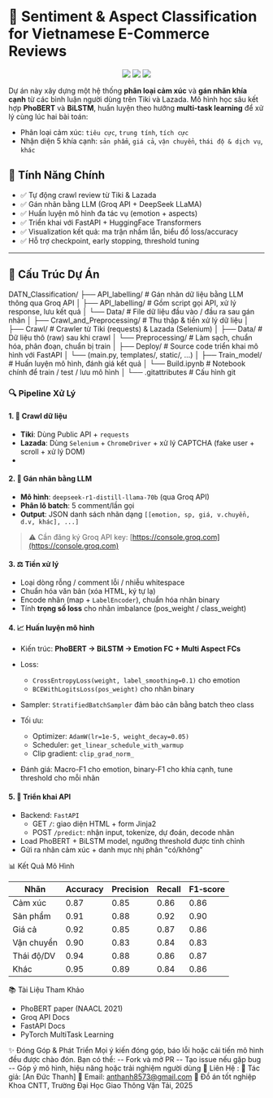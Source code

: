 # 🔎 Sentiment & Aspect Classification for Vietnamese E-Commerce Reviews

<p align="center">
  <img src="https://img.shields.io/badge/BERT-Vietnamese-blue?logo=transformers" />
  <img src="https://img.shields.io/badge/BiLSTM-MultiTask-green?logo=pytorch" />
  <img src="https://img.shields.io/badge/Deployment-FastAPI-red?logo=fastapi" />
</p>

Dự án này xây dựng một hệ thống **phân loại cảm xúc** và **gán nhãn khía cạnh** từ các bình luận người dùng trên Tiki và Lazada. Mô hình học sâu kết hợp **PhoBERT** và **BiLSTM**, huấn luyện theo hướng **multi-task learning** để xử lý cùng lúc hai bài toán:

- Phân loại cảm xúc: `tiêu cực`, `trung tính`, `tích cực`
- Nhận diện 5 khía cạnh: `sản phẩm`, `giá cả`, `vận chuyển`, `thái độ & dịch vụ`, `khác`
## 📌 Tính Năng Chính

- ✅ Tự động crawl review từ Tiki & Lazada
- ✅ Gán nhãn bằng LLM (Groq API + DeepSeek LLaMA)
- ✅ Huấn luyện mô hình đa tác vụ (emotion + aspects)
- ✅ Triển khai với FastAPI + HuggingFace Transformers
- ✅ Visualization kết quả: ma trận nhầm lẫn, biểu đồ loss/accuracy
- ✅ Hỗ trợ checkpoint, early stopping, threshold tuning

---

## 📁 Cấu Trúc Dự Án
DATN_Classification/
├── API_labelling/                 # Gán nhãn dữ liệu bằng LLM thông qua Groq API
│   ├── API_labelling/            # Gồm script gọi API, xử lý response, lưu kết quả
│   └── Data/                     # File dữ liệu đầu vào / đầu ra sau gán nhãn
│
├── Crawl_and_Preprocessing/      # Thu thập & tiền xử lý dữ liệu
│   ├── Crawl/                    # Crawler từ Tiki (requests) & Lazada (Selenium)
│   ├── Data/                     # Dữ liệu thô (raw) sau khi crawl
│   └── Preprocessing/            # Làm sạch, chuẩn hóa, phân đoạn, chuẩn bị train
│
├── Deploy/                       # Source code triển khai mô hình với FastAPI
│   └── (main.py, templates/, static/, ...)
│
├── Train_model/                  # Huấn luyện mô hình, đánh giá kết quả
│   └── Build.ipynb               # Notebook chính để train / test / lưu mô hình
│
└── .gitattributes                # Cấu hình git

### 🔍 Pipeline Xử Lý
#### 1. 📂 Crawl dữ liệu

* **Tiki**: Dùng Public API + `requests`
* **Lazada**: Dùng `Selenium` + `ChromeDriver` + xử lý CAPTCHA (fake user + scroll + xử lý DOM)
* 
#### 2. 🤖 Gán nhãn bằng LLM

* **Mô hình**: `deepseek-r1-distill-llama-70b` (qua Groq API)
* **Phân lô batch**: 5 comment/lần gọi
* **Output**: JSON danh sách nhãn dạng `[[emotion, sp, giá, v.chuyển, d.v, khác], ...]`
> ⚠️ Cần đăng ký Groq API key: [https://console.groq.com](https://console.groq.com)

#### 3. ⚖️ Tiền xử lý

* Loại dòng rỗng / comment lỗi / nhiễu whitespace
* Chuẩn hóa văn bản (xóa HTML, ký tự lạ)
* Encode nhãn (map + `LabelEncoder`), chuẩn hóa nhãn binary
* Tính **trọng số loss** cho nhãn imbalance (pos\_weight / class\_weight)
#### 4. 📈 Huấn luyện mô hình
* Kiến trúc: **PhoBERT → BiLSTM → Emotion FC + Multi Aspect FCs**
* Loss:

  * `CrossEntropyLoss(weight, label_smoothing=0.1)` cho emotion
  * `BCEWithLogitsLoss(pos_weight)` cho nhãn binary
* Sampler: `StratifiedBatchSampler` đảm bảo cân bằng batch theo class
* Tối ưu:

  * Optimizer: `AdamW(lr=1e-5, weight_decay=0.05)`
  * Scheduler: `get_linear_schedule_with_warmup`
  * Clip gradient: `clip_grad_norm_`
* Đánh giá: Macro-F1 cho emotion, binary-F1 cho khía cạnh, tune threshold cho mỗi nhãn

#### 5. 🚀 Triển khai API
* Backend: `FastAPI`
  * GET `/`: giao diện HTML + form Jinja2
  * POST `/predict`: nhận input, tokenize, dự đoán, decode nhãn
* Load PhoBERT + BiLSTM model, ngưỡng threshold được tinh chỉnh
* Gửi ra nhãn cảm xúc + danh mục nhị phân "có/không"

📊 Kết Quả Mô Hình

| Nhãn       | Accuracy | Precision | Recall | F1‑score |
| ---------- | -------- | --------- | ------ | -------- |
| Cảm xúc    | 0.87     | 0.85      | 0.86   | 0.86     |
| Sản phẩm   | 0.91     | 0.88      | 0.92   | 0.90     |
| Giá cả     | 0.92     | 0.85      | 0.87   | 0.86     |
| Vận chuyển | 0.90     | 0.83      | 0.84   | 0.83     |
| Thái độ/DV | 0.94     | 0.88      | 0.86   | 0.87     |
| Khác       | 0.95     | 0.89      | 0.84   | 0.86     |

📚 Tài Liệu Tham Khảo
* PhoBERT paper (NAACL 2021) 
* Groq API Docs
* FastAPI Docs
* PyTorch MultiTask Learning

✨ Đóng Góp & Phát Triển
Mọi ý kiến đóng góp, báo lỗi hoặc cải tiến mô hình đều được chào đón.
Bạn có thể:
-- Fork và mở PR
-- Tạo issue nếu gặp bug
-- Góp ý mô hình, hiệu năng hoặc trải nghiệm người dùng
📧 Liên Hệ :
💼 Tác giả: [An Đức Thanh]
📮 Email: anthanh8573@gmail.com
📌 Đồ án tốt nghiệp Khoa CNTT, Trường Đại Học Giao Thông Vận Tải, 2025
